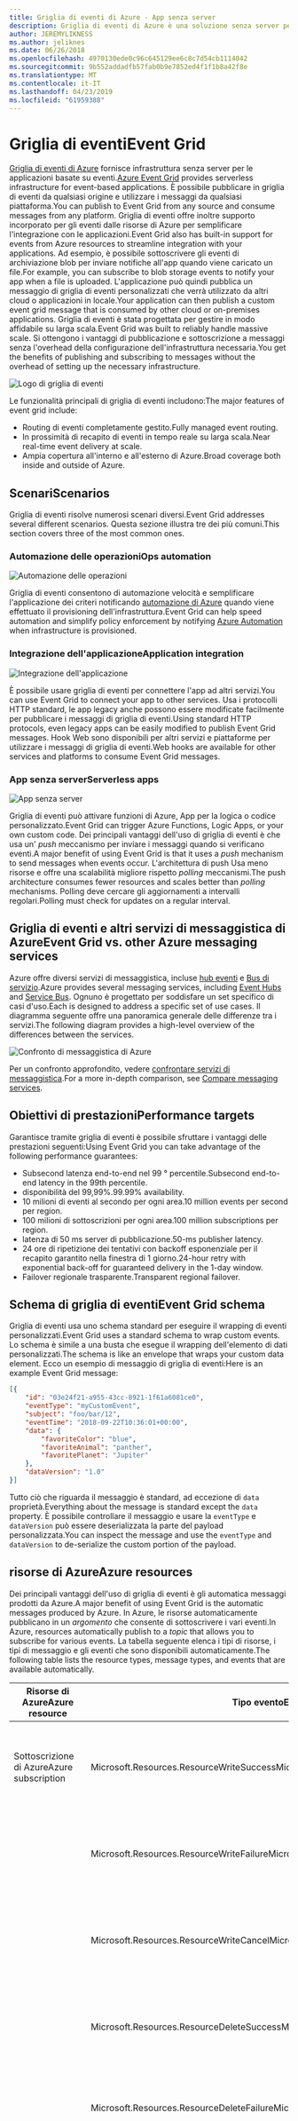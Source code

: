 ```yaml
---
title: Griglia di eventi di Azure - App senza server
description: Griglia di eventi di Azure è una soluzione senza server per il recapito di eventi affidabile e il routing su larga scala su un modello di pagamento per evento.
author: JEREMYLIKNESS
ms.author: jeliknes
ms.date: 06/26/2018
ms.openlocfilehash: 4970130ede0c96c645129ee6c8c7d54cb1114042
ms.sourcegitcommit: 9b552addadfb57fab0b9e7852ed4f1f1b8a42f8e
ms.translationtype: MT
ms.contentlocale: it-IT
ms.lasthandoff: 04/23/2019
ms.locfileid: "61959388"
---
```

# <a name="event-grid"></a><span data-ttu-id="34629-103">Griglia di eventi</span><span class="sxs-lookup"><span data-stu-id="34629-103">Event Grid</span></span>

<span data-ttu-id="34629-104">[Griglia di eventi di Azure](/azure/event-grid/overview) fornisce infrastruttura senza server per le applicazioni basate su eventi.</span><span class="sxs-lookup"><span data-stu-id="34629-104">[Azure Event Grid](/azure/event-grid/overview) provides serverless infrastructure for event-based applications.</span></span> <span data-ttu-id="34629-105">È possibile pubblicare in griglia di eventi da qualsiasi origine e utilizzare i messaggi da qualsiasi piattaforma.</span><span class="sxs-lookup"><span data-stu-id="34629-105">You can publish to Event Grid from any source and consume messages from any platform.</span></span> <span data-ttu-id="34629-106">Griglia di eventi offre inoltre supporto incorporato per gli eventi dalle risorse di Azure per semplificare l'integrazione con le applicazioni.</span><span class="sxs-lookup"><span data-stu-id="34629-106">Event Grid also has built-in support for events from Azure resources to streamline integration with your applications.</span></span> <span data-ttu-id="34629-107">Ad esempio, è possibile sottoscrivere gli eventi di archiviazione blob per inviare notifiche all'app quando viene caricato un file.</span><span class="sxs-lookup"><span data-stu-id="34629-107">For example, you can subscribe to blob storage events to notify your app when a file is uploaded.</span></span> <span data-ttu-id="34629-108">L'applicazione può quindi pubblica un messaggio di griglia di eventi personalizzati che verrà utilizzato da altri cloud o applicazioni in locale.</span><span class="sxs-lookup"><span data-stu-id="34629-108">Your application can then publish a custom event grid message that is consumed by other cloud or on-premises applications.</span></span> <span data-ttu-id="34629-109">Griglia di eventi è stata progettata per gestire in modo affidabile su larga scala.</span><span class="sxs-lookup"><span data-stu-id="34629-109">Event Grid was built to reliably handle massive scale.</span></span> <span data-ttu-id="34629-110">Si ottengono i vantaggi di pubblicazione e sottoscrizione a messaggi senza l'overhead della configurazione dell'infrastruttura necessaria.</span><span class="sxs-lookup"><span data-stu-id="34629-110">You get the benefits of publishing and subscribing to messages without the overhead of setting up the necessary infrastructure.</span></span>

![Logo di griglia di eventi](./media/event-grid-logo.png)

<span data-ttu-id="34629-112">Le funzionalità principali di griglia di eventi includono:</span><span class="sxs-lookup"><span data-stu-id="34629-112">The major features of event grid include:</span></span>

* <span data-ttu-id="34629-113">Routing di eventi completamente gestito.</span><span class="sxs-lookup"><span data-stu-id="34629-113">Fully managed event routing.</span></span>
* <span data-ttu-id="34629-114">In prossimità di recapito di eventi in tempo reale su larga scala.</span><span class="sxs-lookup"><span data-stu-id="34629-114">Near real-time event delivery at scale.</span></span>
* <span data-ttu-id="34629-115">Ampia copertura all'interno e all'esterno di Azure.</span><span class="sxs-lookup"><span data-stu-id="34629-115">Broad coverage both inside and outside of Azure.</span></span>

## <a name="scenarios"></a><span data-ttu-id="34629-116">Scenari</span><span class="sxs-lookup"><span data-stu-id="34629-116">Scenarios</span></span>

<span data-ttu-id="34629-117">Griglia di eventi risolve numerosi scenari diversi.</span><span class="sxs-lookup"><span data-stu-id="34629-117">Event Grid addresses several different scenarios.</span></span> <span data-ttu-id="34629-118">Questa sezione illustra tre dei più comuni.</span><span class="sxs-lookup"><span data-stu-id="34629-118">This section covers three of the most common ones.</span></span>

### <a name="ops-automation"></a><span data-ttu-id="34629-119">Automazione delle operazioni</span><span class="sxs-lookup"><span data-stu-id="34629-119">Ops automation</span></span>

![Automazione delle operazioni](./media/ops-automation.png)

<span data-ttu-id="34629-121">Griglia di eventi consentono di automazione velocità e semplificare l'applicazione dei criteri notificando [automazione di Azure](https://docs.microsoft.com/azure/automation) quando viene effettuato il provisioning dell'infrastruttura.</span><span class="sxs-lookup"><span data-stu-id="34629-121">Event Grid can help speed automation and simplify policy enforcement by notifying [Azure Automation](https://docs.microsoft.com/azure/automation) when infrastructure is provisioned.</span></span>

### <a name="application-integration"></a><span data-ttu-id="34629-122">Integrazione dell'applicazione</span><span class="sxs-lookup"><span data-stu-id="34629-122">Application integration</span></span>

![Integrazione dell'applicazione](./media/app-integration.png)

<span data-ttu-id="34629-124">È possibile usare griglia di eventi per connettere l'app ad altri servizi.</span><span class="sxs-lookup"><span data-stu-id="34629-124">You can use Event Grid to connect your app to other services.</span></span> <span data-ttu-id="34629-125">Usa i protocolli HTTP standard, le app legacy anche possono essere modificate facilmente per pubblicare i messaggi di griglia di eventi.</span><span class="sxs-lookup"><span data-stu-id="34629-125">Using standard HTTP protocols, even legacy apps can be easily modified to publish Event Grid messages.</span></span> <span data-ttu-id="34629-126">Hook Web sono disponibili per altri servizi e piattaforme per utilizzare i messaggi di griglia di eventi.</span><span class="sxs-lookup"><span data-stu-id="34629-126">Web hooks are available for other services and platforms to consume Event Grid messages.</span></span>

### <a name="serverless-apps"></a><span data-ttu-id="34629-127">App senza server</span><span class="sxs-lookup"><span data-stu-id="34629-127">Serverless apps</span></span>

![App senza server](./media/serverless-apps.png)

<span data-ttu-id="34629-129">Griglia di eventi può attivare funzioni di Azure, App per la logica o codice personalizzato.</span><span class="sxs-lookup"><span data-stu-id="34629-129">Event Grid can trigger Azure Functions, Logic Apps, or your own custom code.</span></span> <span data-ttu-id="34629-130">Dei principali vantaggi dell'uso di griglia di eventi è che usa un' *push* meccanismo per inviare i messaggi quando si verificano eventi.</span><span class="sxs-lookup"><span data-stu-id="34629-130">A major benefit of using Event Grid is that it uses a *push* mechanism to send messages when events occur.</span></span> <span data-ttu-id="34629-131">L'architettura di push Usa meno risorse e offre una scalabilità migliore rispetto *polling* meccanismi.</span><span class="sxs-lookup"><span data-stu-id="34629-131">The push architecture consumes fewer resources and scales better than *polling* mechanisms.</span></span> <span data-ttu-id="34629-132">Polling deve cercare gli aggiornamenti a intervalli regolari.</span><span class="sxs-lookup"><span data-stu-id="34629-132">Polling must check for updates on a regular interval.</span></span>

## <a name="event-grid-vs-other-azure-messaging-services"></a><span data-ttu-id="34629-133">Griglia di eventi e altri servizi di messaggistica di Azure</span><span class="sxs-lookup"><span data-stu-id="34629-133">Event Grid vs. other Azure messaging services</span></span>

<span data-ttu-id="34629-134">Azure offre diversi servizi di messaggistica, incluse [hub eventi](https://docs.microsoft.com/azure/event-hubs) e [Bus di servizio](https://docs.microsoft.com/azure/service-bus-messaging).</span><span class="sxs-lookup"><span data-stu-id="34629-134">Azure provides several messaging services, including [Event Hubs](https://docs.microsoft.com/azure/event-hubs) and [Service Bus](https://docs.microsoft.com/azure/service-bus-messaging).</span></span> <span data-ttu-id="34629-135">Ognuno è progettato per soddisfare un set specifico di casi d'uso.</span><span class="sxs-lookup"><span data-stu-id="34629-135">Each is designed to address a specific set of use cases.</span></span> <span data-ttu-id="34629-136">Il diagramma seguente offre una panoramica generale delle differenze tra i servizi.</span><span class="sxs-lookup"><span data-stu-id="34629-136">The following diagram provides a high-level overview of the differences between the services.</span></span>

![Confronto di messaggistica di Azure](./media/azure-messaging-services.png)

<span data-ttu-id="34629-138">Per un confronto approfondito, vedere [confrontare servizi di messaggistica](https://docs.microsoft.com/azure/event-grid/compare-messaging-services).</span><span class="sxs-lookup"><span data-stu-id="34629-138">For a more in-depth comparison, see [Compare messaging services](https://docs.microsoft.com/azure/event-grid/compare-messaging-services).</span></span>

## <a name="performance-targets"></a><span data-ttu-id="34629-139">Obiettivi di prestazioni</span><span class="sxs-lookup"><span data-stu-id="34629-139">Performance targets</span></span>

<span data-ttu-id="34629-140">Garantisce tramite griglia di eventi è possibile sfruttare i vantaggi delle prestazioni seguenti:</span><span class="sxs-lookup"><span data-stu-id="34629-140">Using Event Grid you can take advantage of the following performance guarantees:</span></span>

* <span data-ttu-id="34629-141">Subsecond latenza end-to-end nel 99 ° percentile.</span><span class="sxs-lookup"><span data-stu-id="34629-141">Subsecond end-to-end latency in the 99th percentile.</span></span>
* <span data-ttu-id="34629-142">disponibilità del 99,99%.</span><span class="sxs-lookup"><span data-stu-id="34629-142">99.99% availability.</span></span>
* <span data-ttu-id="34629-143">10 milioni di eventi al secondo per ogni area.</span><span class="sxs-lookup"><span data-stu-id="34629-143">10 million events per second per region.</span></span>
* <span data-ttu-id="34629-144">100 milioni di sottoscrizioni per ogni area.</span><span class="sxs-lookup"><span data-stu-id="34629-144">100 million subscriptions per region.</span></span>
* <span data-ttu-id="34629-145">latenza di 50 ms server di pubblicazione.</span><span class="sxs-lookup"><span data-stu-id="34629-145">50-ms publisher latency.</span></span>
* <span data-ttu-id="34629-146">24 ore di ripetizione dei tentativi con backoff esponenziale per il recapito garantito nella finestra di 1 giorno.</span><span class="sxs-lookup"><span data-stu-id="34629-146">24-hour retry with exponential back-off for guaranteed delivery in the 1-day window.</span></span>
* <span data-ttu-id="34629-147">Failover regionale trasparente.</span><span class="sxs-lookup"><span data-stu-id="34629-147">Transparent regional failover.</span></span>

## <a name="event-grid-schema"></a><span data-ttu-id="34629-148">Schema di griglia di eventi</span><span class="sxs-lookup"><span data-stu-id="34629-148">Event Grid schema</span></span>

<span data-ttu-id="34629-149">Griglia di eventi usa uno schema standard per eseguire il wrapping di eventi personalizzati.</span><span class="sxs-lookup"><span data-stu-id="34629-149">Event Grid uses a standard schema to wrap custom events.</span></span> <span data-ttu-id="34629-150">Lo schema è simile a una busta che esegue il wrapping dell'elemento di dati personalizzati.</span><span class="sxs-lookup"><span data-stu-id="34629-150">The schema is like an envelope that wraps your custom data element.</span></span> <span data-ttu-id="34629-151">Ecco un esempio di messaggio di griglia di eventi:</span><span class="sxs-lookup"><span data-stu-id="34629-151">Here is an example Event Grid message:</span></span>

```json
[{
    "id": "03e24f21-a955-43cc-8921-1f61a6081ce0",
    "eventType": "myCustomEvent",
    "subject": "foo/bar/12",
    "eventTime": "2018-09-22T10:36:01+00:00",
    "data": {
        "favoriteColor": "blue",
        "favoriteAnimal": "panther",
        "favoritePlanet": "Jupiter"
    },
    "dataVersion": "1.0"
}]
```

<span data-ttu-id="34629-152">Tutto ciò che riguarda il messaggio è standard, ad eccezione di `data` proprietà.</span><span class="sxs-lookup"><span data-stu-id="34629-152">Everything about the message is standard except the `data` property.</span></span> <span data-ttu-id="34629-153">È possibile controllare il messaggio e usare la `eventType` e `dataVersion` può essere deserializzata la parte del payload personalizzata.</span><span class="sxs-lookup"><span data-stu-id="34629-153">You can inspect the message and use the `eventType` and `dataVersion` to de-serialize the custom portion of the payload.</span></span>

## <a name="azure-resources"></a><span data-ttu-id="34629-154">risorse di Azure</span><span class="sxs-lookup"><span data-stu-id="34629-154">Azure resources</span></span>

<span data-ttu-id="34629-155">Dei principali vantaggi dell'uso di griglia di eventi è gli automatica messaggi prodotti da Azure.</span><span class="sxs-lookup"><span data-stu-id="34629-155">A major benefit of using Event Grid is the automatic messages produced by Azure.</span></span> <span data-ttu-id="34629-156">In Azure, le risorse automaticamente pubblicano in un *argomento* che consente di sottoscrivere i vari eventi.</span><span class="sxs-lookup"><span data-stu-id="34629-156">In Azure, resources automatically publish to a *topic* that allows you to subscribe for various events.</span></span> <span data-ttu-id="34629-157">La tabella seguente elenca i tipi di risorse, i tipi di messaggio e gli eventi che sono disponibili automaticamente.</span><span class="sxs-lookup"><span data-stu-id="34629-157">The following table lists the resource types, message types, and events that are available automatically.</span></span>

| <span data-ttu-id="34629-158">Risorse di Azure</span><span class="sxs-lookup"><span data-stu-id="34629-158">Azure resource</span></span> | <span data-ttu-id="34629-159">Tipo evento</span><span class="sxs-lookup"><span data-stu-id="34629-159">Event type</span></span> | <span data-ttu-id="34629-160">Descrizione</span><span class="sxs-lookup"><span data-stu-id="34629-160">Description</span></span> |
| -------------- | ---------- | ----------- |
| <span data-ttu-id="34629-161">Sottoscrizione di Azure</span><span class="sxs-lookup"><span data-stu-id="34629-161">Azure subscription</span></span> | <span data-ttu-id="34629-162">Microsoft.Resources.ResourceWriteSuccess</span><span class="sxs-lookup"><span data-stu-id="34629-162">Microsoft.Resources.ResourceWriteSuccess</span></span> | <span data-ttu-id="34629-163">Generato quando una risorsa di creazione o l'operazione di aggiornamento ha esito positivo.</span><span class="sxs-lookup"><span data-stu-id="34629-163">Raised when a resource create or update operation succeeds.</span></span> |
| | <span data-ttu-id="34629-164">Microsoft.Resources.ResourceWriteFailure</span><span class="sxs-lookup"><span data-stu-id="34629-164">Microsoft.Resources.ResourceWriteFailure</span></span> | <span data-ttu-id="34629-165">Generato quando si crea una risorsa o l'operazione di aggiornamento ha esito negativo.</span><span class="sxs-lookup"><span data-stu-id="34629-165">Raised when a resource create or update operation fails.</span></span> |
| | <span data-ttu-id="34629-166">Microsoft.Resources.ResourceWriteCancel</span><span class="sxs-lookup"><span data-stu-id="34629-166">Microsoft.Resources.ResourceWriteCancel</span></span> | <span data-ttu-id="34629-167">Generato quando una risorsa di creazione o l'operazione di aggiornamento viene annullata.</span><span class="sxs-lookup"><span data-stu-id="34629-167">Raised when a resource create or update operation is canceled.</span></span> |
|  | <span data-ttu-id="34629-168">Microsoft.Resources.ResourceDeleteSuccess</span><span class="sxs-lookup"><span data-stu-id="34629-168">Microsoft.Resources.ResourceDeleteSuccess</span></span> | <span data-ttu-id="34629-169">Generato quando un'operazione di eliminazione della risorsa ha esito positivo.</span><span class="sxs-lookup"><span data-stu-id="34629-169">Raised when a resource delete operation succeeds.</span></span> |
|  | <span data-ttu-id="34629-170">Microsoft.Resources.ResourceDeleteFailure</span><span class="sxs-lookup"><span data-stu-id="34629-170">Microsoft.Resources.ResourceDeleteFailure</span></span> | <span data-ttu-id="34629-171">Generato quando un'operazione di eliminazione della risorsa ha esito negativo.</span><span class="sxs-lookup"><span data-stu-id="34629-171">Raised when a resource delete operation fails.</span></span> |
| | <span data-ttu-id="34629-172">Microsoft.Resources.ResourceDeleteCancel</span><span class="sxs-lookup"><span data-stu-id="34629-172">Microsoft.Resources.ResourceDeleteCancel</span></span> | <span data-ttu-id="34629-173">Generato quando viene annullata un'operazione di eliminazione di risorse.</span><span class="sxs-lookup"><span data-stu-id="34629-173">Raised when a resource delete operation is canceled.</span></span> <span data-ttu-id="34629-174">Questo evento si verifica quando viene annullata una distribuzione modello.</span><span class="sxs-lookup"><span data-stu-id="34629-174">This event happens when a template deployment is canceled.</span></span> |
| <span data-ttu-id="34629-175">Archiviazione - BLOB</span><span class="sxs-lookup"><span data-stu-id="34629-175">Blob storage</span></span> | <span data-ttu-id="34629-176">Microsoft.Storage.BlobCreated</span><span class="sxs-lookup"><span data-stu-id="34629-176">Microsoft.Storage.BlobCreated</span></span> | <span data-ttu-id="34629-177">Generato quando viene creato un blob.</span><span class="sxs-lookup"><span data-stu-id="34629-177">Raised when a blob is created.</span></span> |
| | <span data-ttu-id="34629-178">Microsoft.Storage.BlobDeleted</span><span class="sxs-lookup"><span data-stu-id="34629-178">Microsoft.Storage.BlobDeleted</span></span> | <span data-ttu-id="34629-179">Generato quando viene eliminato un blob.</span><span class="sxs-lookup"><span data-stu-id="34629-179">Raised when a blob is deleted.</span></span> |
| <span data-ttu-id="34629-180">Hub eventi</span><span class="sxs-lookup"><span data-stu-id="34629-180">Event hubs</span></span> | <span data-ttu-id="34629-181">Microsoft.EventHub.CaptureFileCreated</span><span class="sxs-lookup"><span data-stu-id="34629-181">Microsoft.EventHub.CaptureFileCreated</span></span> | <span data-ttu-id="34629-182">Generato quando viene creato un file di acquisizione.</span><span class="sxs-lookup"><span data-stu-id="34629-182">Raised when a capture file is created.</span></span>
| <span data-ttu-id="34629-183">Hub IoT</span><span class="sxs-lookup"><span data-stu-id="34629-183">IoT Hub</span></span> | <span data-ttu-id="34629-184">Microsoft.Devices.DeviceCreated</span><span class="sxs-lookup"><span data-stu-id="34629-184">Microsoft.Devices.DeviceCreated</span></span> | <span data-ttu-id="34629-185">Pubblicato quando un dispositivo viene registrato a un hub IoT.</span><span class="sxs-lookup"><span data-stu-id="34629-185">Published when a device is registered to an IoT hub.</span></span> |
| | <span data-ttu-id="34629-186">Microsoft.Devices.DeviceDeleted</span><span class="sxs-lookup"><span data-stu-id="34629-186">Microsoft.Devices.DeviceDeleted</span></span> | <span data-ttu-id="34629-187">Pubblicato quando un dispositivo viene eliminato da un hub IoT.</span><span class="sxs-lookup"><span data-stu-id="34629-187">Published when a device is deleted from an IoT hub.</span></span> |
| <span data-ttu-id="34629-188">Gruppi di risorse</span><span class="sxs-lookup"><span data-stu-id="34629-188">Resource groups</span></span> | <span data-ttu-id="34629-189">Microsoft.Resources.ResourceWriteSuccess</span><span class="sxs-lookup"><span data-stu-id="34629-189">Microsoft.Resources.ResourceWriteSuccess</span></span> | <span data-ttu-id="34629-190">Generato quando una risorsa di creazione o l'operazione di aggiornamento ha esito positivo.</span><span class="sxs-lookup"><span data-stu-id="34629-190">Raised when a resource create or update operation succeeds.</span></span> |
| | <span data-ttu-id="34629-191">Microsoft.Resources.ResourceWriteFailure</span><span class="sxs-lookup"><span data-stu-id="34629-191">Microsoft.Resources.ResourceWriteFailure</span></span> | <span data-ttu-id="34629-192">Generato quando si crea una risorsa o l'operazione di aggiornamento ha esito negativo.</span><span class="sxs-lookup"><span data-stu-id="34629-192">Raised when a resource create or update operation fails.</span></span> |
| | <span data-ttu-id="34629-193">Microsoft.Resources.ResourceWriteCancel</span><span class="sxs-lookup"><span data-stu-id="34629-193">Microsoft.Resources.ResourceWriteCancel</span></span> | <span data-ttu-id="34629-194">Generato quando una risorsa di creazione o l'operazione di aggiornamento viene annullata.</span><span class="sxs-lookup"><span data-stu-id="34629-194">Raised when a resource create or update operation is canceled.</span></span> |
| | <span data-ttu-id="34629-195">Microsoft.Resources.ResourceDeleteSuccess</span><span class="sxs-lookup"><span data-stu-id="34629-195">Microsoft.Resources.ResourceDeleteSuccess</span></span> | <span data-ttu-id="34629-196">Generato quando un'operazione di eliminazione della risorsa ha esito positivo.</span><span class="sxs-lookup"><span data-stu-id="34629-196">Raised when a resource delete operation succeeds.</span></span> |
| | <span data-ttu-id="34629-197">Microsoft.Resources.ResourceDeleteFailure</span><span class="sxs-lookup"><span data-stu-id="34629-197">Microsoft.Resources.ResourceDeleteFailure</span></span> | <span data-ttu-id="34629-198">Generato quando un'operazione di eliminazione della risorsa ha esito negativo.</span><span class="sxs-lookup"><span data-stu-id="34629-198">Raised when a resource delete operation fails.</span></span> |
| | <span data-ttu-id="34629-199">Microsoft.Resources.ResourceDeleteCancel</span><span class="sxs-lookup"><span data-stu-id="34629-199">Microsoft.Resources.ResourceDeleteCancel</span></span> | <span data-ttu-id="34629-200">Generato quando viene annullata un'operazione di eliminazione di risorse.</span><span class="sxs-lookup"><span data-stu-id="34629-200">Raised when a resource delete operation is canceled.</span></span> <span data-ttu-id="34629-201">Questo evento si verifica quando viene annullata una distribuzione modello.</span><span class="sxs-lookup"><span data-stu-id="34629-201">This event happens when a template deployment is canceled.</span></span> |

<span data-ttu-id="34629-202">Per altre informazioni, vedere [schema di eventi di griglia di eventi di Azure](https://docs.microsoft.com/azure/event-grid/event-schema).</span><span class="sxs-lookup"><span data-stu-id="34629-202">For more information, see [Azure Event Grid event schema](https://docs.microsoft.com/azure/event-grid/event-schema).</span></span>

<span data-ttu-id="34629-203">Griglia di eventi è possibile accedere da qualsiasi tipo di applicazione, anche se non viene eseguito in locale.</span><span class="sxs-lookup"><span data-stu-id="34629-203">You can access Event Grid from any type of application, even one that runs on-premises.</span></span>

## <a name="conclusion"></a><span data-ttu-id="34629-204">Conclusione</span><span class="sxs-lookup"><span data-stu-id="34629-204">Conclusion</span></span>

<span data-ttu-id="34629-205">In questo capitolo si è appreso sulla piattaforma Azure senza server che è costituita da funzioni di Azure, App per la logica e griglia di eventi.</span><span class="sxs-lookup"><span data-stu-id="34629-205">In this chapter you learned about the Azure serverless platform that is composed of Azure Functions, Logic Apps, and Event Grid.</span></span> <span data-ttu-id="34629-206">È possibile usare queste risorse per compilare un'architettura di app senza server completamente o creare una soluzione ibrida che interagisce con altre risorse cloud e nei server locali.</span><span class="sxs-lookup"><span data-stu-id="34629-206">You can use these resources to build an entirely serverless app architecture, or create a hybrid solution that interacts with other cloud resources and on-premises servers.</span></span> <span data-ttu-id="34629-207">Combinata con una piattaforma di dati senza server, ad esempio [SQL di Azure](https://docs.microsoft.com/azure/sql-database) oppure [CosmosDB](https://docs.microsoft.com/azure/cosmos-db/introduction), è possibile compilare applicazioni native cloud completamente gestito.</span><span class="sxs-lookup"><span data-stu-id="34629-207">Combined with a serverless data platform such as [Azure SQL](https://docs.microsoft.com/azure/sql-database) or [CosmosDB](https://docs.microsoft.com/azure/cosmos-db/introduction), you can build fully managed cloud native applications.</span></span>

## <a name="recommended-resources"></a><span data-ttu-id="34629-208">Risorse consigliate</span><span class="sxs-lookup"><span data-stu-id="34629-208">Recommended resources</span></span>

* [<span data-ttu-id="34629-209">Piani di servizio App</span><span class="sxs-lookup"><span data-stu-id="34629-209">App service plans</span></span>](https://docs.microsoft.com/azure/app-service/azure-web-sites-web-hosting-plans-in-depth-overview)
* [<span data-ttu-id="34629-210">Application Insights</span><span class="sxs-lookup"><span data-stu-id="34629-210">Application Insights</span></span>](https://docs.microsoft.com/azure/application-insights)
* [<span data-ttu-id="34629-211">Application Insights Analitica</span><span class="sxs-lookup"><span data-stu-id="34629-211">Application Insights Analytics</span></span>](https://docs.microsoft.com/azure/application-insights/app-insights-analytics)
* [<span data-ttu-id="34629-212">Azure: Crea la tua app nel cloud con funzioni di Azure senza server</span><span class="sxs-lookup"><span data-stu-id="34629-212">Azure: Bring your app to the cloud with serverless Azure Functions</span></span>](https://channel9.msdn.com/events/Connect/2017/E102)
* [<span data-ttu-id="34629-213">Griglia di eventi di Azure</span><span class="sxs-lookup"><span data-stu-id="34629-213">Azure Event Grid</span></span>](https://docs.microsoft.com/azure/event-grid/overview)
* [<span data-ttu-id="34629-214">Schema di eventi di griglia di eventi Azure</span><span class="sxs-lookup"><span data-stu-id="34629-214">Azure Event Grid event schema</span></span>](https://docs.microsoft.com/azure/event-grid/event-schema)
* [<span data-ttu-id="34629-215">Hub eventi di Azure</span><span class="sxs-lookup"><span data-stu-id="34629-215">Azure Event Hubs</span></span>](https://docs.microsoft.com/azure/event-hubs)
* [<span data-ttu-id="34629-216">Documentazione di funzioni di Azure</span><span class="sxs-lookup"><span data-stu-id="34629-216">Azure Functions documentation</span></span>](https://docs.microsoft.com/azure/azure-functions)
* [<span data-ttu-id="34629-217">Concetti di binding e trigger delle funzioni di Azure</span><span class="sxs-lookup"><span data-stu-id="34629-217">Azure Functions triggers and bindings concepts</span></span>](https://docs.microsoft.com/azure/azure-functions/functions-triggers-bindings)
* [<span data-ttu-id="34629-218">App per la logica di Azure</span><span class="sxs-lookup"><span data-stu-id="34629-218">Azure Logic Apps</span></span>](https://docs.microsoft.com/azure/logic-apps)
* [<span data-ttu-id="34629-219">Bus di servizio di Azure</span><span class="sxs-lookup"><span data-stu-id="34629-219">Azure Service Bus</span></span>](https://docs.microsoft.com/azure/service-bus-messaging)
* [<span data-ttu-id="34629-220">Archiviazione tabelle di Azure</span><span class="sxs-lookup"><span data-stu-id="34629-220">Azure Table Storage</span></span>](https://docs.microsoft.com/azure/cosmos-db/table-storage-overview)
* [<span data-ttu-id="34629-221">Confrontare funzioni 1.x e 2.x</span><span class="sxs-lookup"><span data-stu-id="34629-221">Compare functions 1.x and 2.x</span></span>](https://docs.microsoft.com/azure/azure-functions/functions-versions)
* [<span data-ttu-id="34629-222">La connessione a origini dati locali con Azure sul Gateway dati locale</span><span class="sxs-lookup"><span data-stu-id="34629-222">Connecting to on-premises data sources with Azure On-premises Data Gateway</span></span>](https://docs.microsoft.com/azure/analysis-services/analysis-services-gateway)
* [<span data-ttu-id="34629-223">Creare la prima funzione nel portale di Azure</span><span class="sxs-lookup"><span data-stu-id="34629-223">Create your first function in the Azure portal</span></span>](https://docs.microsoft.com/azure/azure-functions/functions-create-first-azure-function)
* [<span data-ttu-id="34629-224">Creare la prima funzione usando il comando di Azure</span><span class="sxs-lookup"><span data-stu-id="34629-224">Create your first function using the Azure CLI</span></span>](https://docs.microsoft.com/azure/azure-functions/functions-create-first-azure-function-azure-cli)
* [<span data-ttu-id="34629-225">Creare la prima funzione con Visual Studio</span><span class="sxs-lookup"><span data-stu-id="34629-225">Create your first function using Visual Studio</span></span>](https://docs.microsoft.com/azure/azure-functions/functions-create-your-first-function-visual-studio)
* [<span data-ttu-id="34629-226">Lingue supportate le funzioni</span><span class="sxs-lookup"><span data-stu-id="34629-226">Functions supported languages</span></span>](https://docs.microsoft.com/azure/azure-functions/supported-languages)
* [<span data-ttu-id="34629-227">Monitorare funzioni di Azure</span><span class="sxs-lookup"><span data-stu-id="34629-227">Monitor Azure Functions</span></span>](https://docs.microsoft.com/azure/azure-functions/functions-monitoring)
* [<span data-ttu-id="34629-228">Lavorare con i proxy di funzioni di Azure</span><span class="sxs-lookup"><span data-stu-id="34629-228">Work with Azure Functions Proxies</span></span>](https://docs.microsoft.com/azure/azure-functions/functions-proxies)

>[!div class="step-by-step"]
><span data-ttu-id="34629-229">[Precedente](logic-apps.md)
>[Successivo](durable-azure-functions.md)</span><span class="sxs-lookup"><span data-stu-id="34629-229">[Previous](logic-apps.md)
[Next](durable-azure-functions.md)</span></span>

